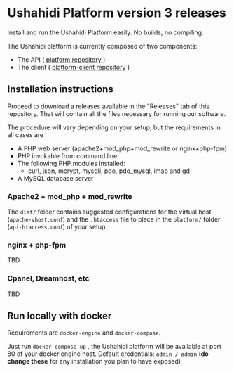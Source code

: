 # Ushahidi Platform version 3 releases

Install and run the Ushahidi Platform easily. No builds, no compiling.

The Ushahidi platform is currently composed of two components:

* The API ( [platform repository](https://github.com/ushahidi/platform) )
* The client ( [platform-client repository](https://github.com/ushahidi/platform-client) )

## Installation instructions

Proceed to download a releases available in the "Releases" tab of this repository. That will
contain all the files necessary for running our software.

The procedure will vary depending on your setup, but the requirements in all cases are

* A PHP web server (apache2+mod_php+mod_rewrite or nginx+php-fpm)
* PHP invokable from command line
* The following PHP modules installed:
    * curl, json, mcrypt, mysqli, pdo, pdo_mysql, imap and gd
* A MySQL database server

### Apache2 + mod_php + mod_rewrite

The `dist/` folder contains suggested configurations for the virtual host (`apache-vhost.conf`)
and the `.htaccess` file to place in the `platform/` folder (`api-htaccess.conf`) of your setup.

### nginx + php-fpm

TBD

### Cpanel, Dreamhost, etc

TBD

## Run locally with docker

Requirements are `docker-engine` and `docker-compose`.

Just run `docker-compose up` , the Ushahidi platform will be available at port 80 of your
docker engine host. Default credentials: `admin / admin` (**do change these** for any
installation you plan to have exposed)
